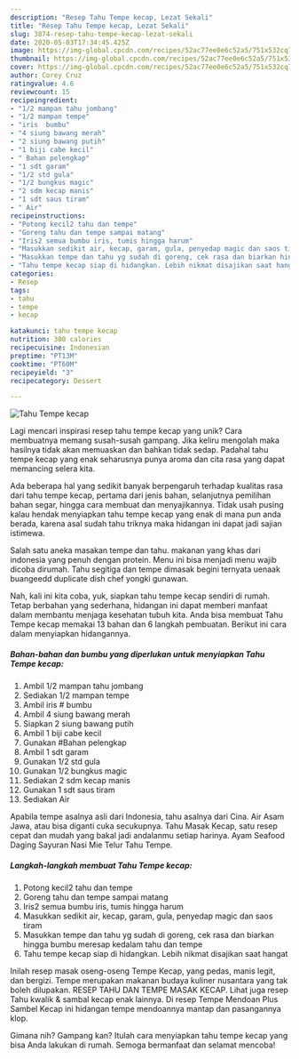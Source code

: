 ```yaml
---
description: "Resep Tahu Tempe kecap, Lezat Sekali"
title: "Resep Tahu Tempe kecap, Lezat Sekali"
slug: 3874-resep-tahu-tempe-kecap-lezat-sekali
date: 2020-05-03T17:34:45.425Z
image: https://img-global.cpcdn.com/recipes/52ac77ee0e6c52a5/751x532cq70/tahu-tempe-kecap-foto-resep-utama.jpg
thumbnail: https://img-global.cpcdn.com/recipes/52ac77ee0e6c52a5/751x532cq70/tahu-tempe-kecap-foto-resep-utama.jpg
cover: https://img-global.cpcdn.com/recipes/52ac77ee0e6c52a5/751x532cq70/tahu-tempe-kecap-foto-resep-utama.jpg
author: Corey Cruz
ratingvalue: 4.6
reviewcount: 15
recipeingredient:
- "1/2 mampan tahu jombang"
- "1/2 mampan tempe"
- "iris  bumbu"
- "4 siung bawang merah"
- "2 siung bawang putih"
- "1 biji cabe kecil"
- " Bahan pelengkap"
- "1 sdt garam"
- "1/2 std gula"
- "1/2 bungkus magic"
- "2 sdm kecap manis"
- "1 sdt saus tiram"
- " Air"
recipeinstructions:
- "Potong kecil2 tahu dan tempe"
- "Goreng tahu dan tempe sampai matang"
- "Iris2 semua bumbu iris, tumis hingga harum"
- "Masukkan sedikit air, kecap, garam, gula, penyedap magic dan saos tiram"
- "Masukkan tempe dan tahu yg sudah di goreng, cek rasa dan biarkan hingga bumbu meresap kedalam tahu dan tempe"
- "Tahu tempe kecap siap di hidangkan. Lebih nikmat disajikan saat hangat"
categories:
- Resep
tags:
- tahu
- tempe
- kecap

katakunci: tahu tempe kecap 
nutrition: 300 calories
recipecuisine: Indonesian
preptime: "PT13M"
cooktime: "PT60M"
recipeyield: "3"
recipecategory: Dessert

---
```



![Tahu Tempe kecap](https://img-global.cpcdn.com/recipes/52ac77ee0e6c52a5/751x532cq70/tahu-tempe-kecap-foto-resep-utama.jpg)

Lagi mencari inspirasi resep tahu tempe kecap yang unik? Cara membuatnya memang susah-susah gampang. Jika keliru mengolah maka hasilnya tidak akan memuaskan dan bahkan tidak sedap. Padahal tahu tempe kecap yang enak seharusnya punya aroma dan cita rasa yang dapat memancing selera kita.

Ada beberapa hal yang sedikit banyak berpengaruh terhadap kualitas rasa dari tahu tempe kecap, pertama dari jenis bahan, selanjutnya pemilihan bahan segar, hingga cara membuat dan menyajikannya. Tidak usah pusing kalau hendak menyiapkan tahu tempe kecap yang enak di mana pun anda berada, karena asal sudah tahu triknya maka hidangan ini dapat jadi sajian istimewa.

Salah satu aneka masakan tempe dan tahu. makanan yang khas dari indonesia yang penuh dengan protein. Menu ini bisa menjadi menu wajib dicoba dirumah. Tahu segitiga dan tempe dimasak begini ternyata uenaak buangeedd duplicate dish chef yongki gunawan.


Nah, kali ini kita coba, yuk, siapkan tahu tempe kecap sendiri di rumah. Tetap berbahan yang sederhana, hidangan ini dapat memberi manfaat dalam membantu menjaga kesehatan tubuh kita. Anda bisa membuat Tahu Tempe kecap memakai 13 bahan dan 6 langkah pembuatan. Berikut ini cara dalam menyiapkan hidangannya.

<!--inarticleads1-->

##### Bahan-bahan dan bumbu yang diperlukan untuk menyiapkan Tahu Tempe kecap:

1. Ambil 1/2 mampan tahu jombang
1. Sediakan 1/2 mampan tempe
1. Ambil iris # bumbu
1. Ambil 4 siung bawang merah
1. Siapkan 2 siung bawang putih
1. Ambil 1 biji cabe kecil
1. Gunakan  #Bahan pelengkap
1. Ambil 1 sdt garam
1. Gunakan 1/2 std gula
1. Gunakan 1/2 bungkus magic
1. Sediakan 2 sdm kecap manis
1. Gunakan 1 sdt saus tiram
1. Sediakan  Air


Apabila tempe asalnya asli dari Indonesia, tahu asalnya dari Cina. Air Asam Jawa, atau bisa diganti cuka secukupnya. Tahu Masak Kecap, satu resep cepat dan mudah yang bakal jadi andalanmu setiap harinya. Ayam Seafood Daging Sayuran Nasi Mie Telur Tahu Tempe. 

<!--inarticleads2-->

##### Langkah-langkah membuat Tahu Tempe kecap:

1. Potong kecil2 tahu dan tempe
1. Goreng tahu dan tempe sampai matang
1. Iris2 semua bumbu iris, tumis hingga harum
1. Masukkan sedikit air, kecap, garam, gula, penyedap magic dan saos tiram
1. Masukkan tempe dan tahu yg sudah di goreng, cek rasa dan biarkan hingga bumbu meresap kedalam tahu dan tempe
1. Tahu tempe kecap siap di hidangkan. Lebih nikmat disajikan saat hangat


Inilah resep masak oseng-oseng Tempe Kecap, yang pedas, manis legit, dan bergizi. Tempe merupakan makanan budaya kuliner nusantara yang tak boleh dilupakan. RESEP TAHU DAN TEMPE MASAK KECAP. Lihat juga resep Tahu kwalik &amp; sambal kecap enak lainnya. Di resep Tempe Mendoan Plus Sambel Kecap ini hidangan tempe mendoannya mantap dan pasangannya klop. 

Gimana nih? Gampang kan? Itulah cara menyiapkan tahu tempe kecap yang bisa Anda lakukan di rumah. Semoga bermanfaat dan selamat mencoba!
